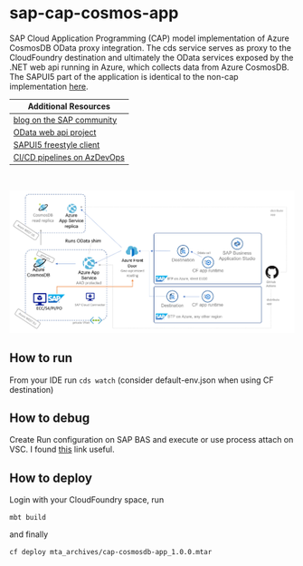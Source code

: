 # sap-cap-cosmos-app
SAP Cloud Application Programming (CAP) model implementation of Azure CosmosDB OData proxy integration. The cds service serves as proxy to the CloudFoundry destination and ultimately the OData services exposed by the .NET web api running in Azure, which collects data from Azure CosmosDB. The SAPUI5 part of the application is identical to the non-cap implementation [here](https://github.com/MartinPankraz/SAPUI5-CosmosDB-umbrella).

Additional Resources |
--- |
[blog on the SAP community](https://blogs.sap.com/2021/06/11/sap-where-can-i-get-toilet-paper-an-implementation-of-the-geodes-pattern-with-s4-btp-and-azure-cosmosdb/) |
[OData web api project](https://github.com/MartinPankraz/AzCosmosDB-OData-Shim) |
[SAPUI5 freestyle client](https://github.com/MartinPankraz/SAPUI5-CosmosDB-umbrella) |
[CI/CD pipelines on AzDevOps](https://dev.azure.com/mapankra/CosmosDB%20OData%20SAP%20umbrella) |
<br>

![architecture](img/geode-pattern.png)

## How to run
From your IDE run `cds watch` (consider default-env.json when using CF destination)

## How to debug
Create Run configuration on SAP BAS and execute or use process attach on VSC. I found [this](https://developers.sap.com/tutorials/appstudio-cap-app.html#61399eba-7ffb-4764-b8bd-4e6036c18e19) link useful.

## How to deploy
Login with your CloudFoundry space, run
```
mbt build
```
and finally
```
cf deploy mta_archives/cap-cosmosdb-app_1.0.0.mtar
```

